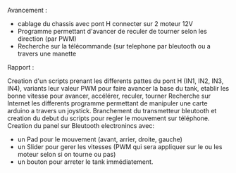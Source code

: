 Avancement : 
 - cablage du chassis avec pont H connecter sur 2 moteur 12V
 - Programme permettant d'avancer de reculer de tourner selon les direction (par PWM)
 - Recherche sur la télécommande (sur telephone par bleutooth ou a travers une manette


Rapport : 

Creation d'un scripts prenant les differents pattes du pont H (IN1, IN2, IN3, IN4), variants leur valeur PWM pour faire avancer la base du tank, etablir les bonne vitesse pour avancer, accélérer, reculer, tourner
Recherche sur Internet les differents programme permettant de manipuler une carte arduino a travers un joystick.
Branchement du transmetteur bleutooth et creation du debut du scripts pour regler le mouvement sur téléphone.
Creation du panel sur Bleutooth electronincs avec: 
  - un Pad pour le mouvement (avant, arrier, droite, gauche)
  - un Slider pour gerer les vitesses (PWM qui sera appliquer sur le ou les moteur selon si on tourne ou pas)
  - un bouton pour arreter le tank immédiatement.


